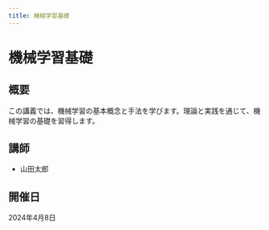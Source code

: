 ```yaml
---
title: 機械学習基礎
---
```


# 機械学習基礎

## 概要

この講義では、機械学習の基本概念と手法を学びます。理論と実践を通じて、機械学習の基礎を習得します。

## 講師

- 山田太郎

## 開催日

2024年4月8日
